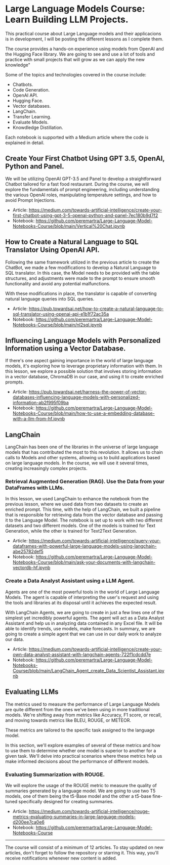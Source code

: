 # Large Language Models Course: Learn Building LLM Projects.
This practical course about Large Language models and their applicacions is in development, I will be posting the different lessons as I complete them. 

The course provides a hands-on experience using models from OpenAI and the Hugging Face library. We are going to see and use a lot of tools and practice with small projects that will grow as we can apply the new knowledge"

Some of the topics and technologies covered in the course include:
 
* Chatbots. 
* Code Generation.
* OpenAI API.
* Hugging Face. 
* Vector databases.
* LangChain.
* Transfer Learning.
* Evaluate Models. 
* Knowdledge Distillation.

Each notebook is supported with a Medium article where the code is explained in detail. 

## Create Your First Chatbot Using GPT 3.5, OpenAI, Python and Panel.
We will be utilizing OpenAI GPT-3.5 and Panel to develop a straightforward Chatbot tailored for a fast food restaurant. During the course, we will explore the fundamentals of prompt engineering, including understanding the various OpenAI roles, manipulating temperature settings, and how to avoid Prompt Injections. 
* Article: https://medium.com/towards-artificial-intelligence/create-your-first-chatbot-using-gpt-3-5-openai-python-and-panel-7ec180b9d7f2
* Notebook: https://github.com/peremartra/Large-Language-Model-Notebooks-Course/blob/main/Vertical%20Chat.ipynb

## How to Create a Natural Language to SQL Translator Using OpenAI API.
Following the same framework utilized in the previous article to create the ChatBot, we made a few modifications to develop a Natural Language to SQL translator. In this case, the Model needs to be provided with the table structures, and adjustments were made to the prompt to ensure smooth functionality and avoid any potential malfunctions.

With these modifications in place, the translator is capable of converting natural language queries into SQL queries. 
* Article: https://pub.towardsai.net/how-to-create-a-natural-language-to-sql-translator-using-openai-api-e1b1f72ac35a
* Notebook: https://github.com/peremartra/Large-Language-Model-Notebooks-Course/blob/main/nl2sql.ipynb

## Influencing Language Models with Personalized Information using a Vector Database. 
If there's one aspect gaining importance in the world of large language models, it's exploring how to leverage proprietary information with them. In this lesson, we explore a possible solution that involves storing information in a vector database, ChromaDB in our case, and using it to create enriched prompts.
* Article: https://pub.towardsai.net/harness-the-power-of-vector-databases-influencing-language-models-with-personalized-information-ab2f995f09ba
* Notebook: https://github.com/peremartra/Large-Language-Model-Notebooks-Course/blob/main/how-to-use-a-embedding-database-with-a-llm-from-hf.ipynb

## LangChain
LangChain has been one of the libraries in the universe of large language models that has contributed the most to this revolution. 
It allows us to chain calls to Models and other systems, allowing us to build applications based on large language models. In the course, we will use it several times, creating increasingly complex projects.

### Retrieval Augmented Generation (RAG). Use the Data from your DataFrames with LLMs.
In this lesson, we used LangChain to enhance the notebook from the previous lesson, where we used data from two datasets to create an enriched prompt. This time, with the help of LangChain, we built a pipeline that is responsible for retrieving data from the vector database and passing it to the Language Model. The notebook is set up to work with two different datasets and two different models. One of the models is trained for Text Generation, while the other is trained for Text2Text Generation.
* Article: https://medium.com/towards-artificial-intelligence/query-your-dataframes-with-powerful-large-language-models-using-langchain-abe25782def5
* Notebook: https://github.com/peremartra/Large-Language-Model-Notebooks-Course/blob/main/ask-your-documents-with-langchain-vectordb-hf.ipynb

### Create a Data Analyst Assistant using a LLM Agent. 
Agents are one of the most powerful tools in the world of Large Language Models. The agent is capable of interpreting the user's request and using the tools and libraries at its disposal until it achieves the expected result.

With LangChain Agents, we are going to create in just a few lines one of the simplest yet incredibly powerful agents. The agent will act as a Data Analyst Assistant and help us in analyzing data contained in any Excel file. It will be able to identify trends, use models, make forecasts. In summary, we are going to create a simple agent that we can use in our daily work to analyze our data.

* Article: https://medium.com/towards-artificial-intelligence/create-your-own-data-analyst-assistant-with-langchain-agents-722f1cdcdd7e
* Notebook: https://github.com/peremartra/Large-Language-Model-Notebooks-Course/blob/main/LangChain_Agent_create_Data_Scientist_Assistant.ipynb

## Evaluating LLMs
The metrics used to measure the performance of Large Language Models are quite different from the ones we've been using in more traditional models. We're shifting away from metrics like Accuracy, F1 score, or recall, and moving towards metrics like BLEU, ROUGE, or METEOR. 

These metrics are tailored to the specific task assigned to the language model. 

In this section, we'll explore examples of several of these metrics and how to use them to determine whether one model is superior to another for a given task. We'll delve into practical scenarios where these metrics help us make informed decisions about the performance of different models.

### Evaluating Summarization with ROUGE. 
We will explore the usage of the ROUGE metric to measure the quality of summaries generated by a language model. 
We are going to use two T5 models, one of them being the t5-Base model and the other a t5-base fine-tuned specifically designed for creating summaries.

* Article: https://medium.com/towards-artificial-intelligence/rouge-metrics-evaluating-summaries-in-large-language-models-d200ee7ca0e6
* Notebook: https://github.com/peremartra/Large-Language-Model-Notebooks-Course
  
_____________
The course will consist of a minimum of 12 articles. To stay updated on new articles, don't forget to follow the repository or starring it. This way, you'll receive notifications whenever new content is added. 
